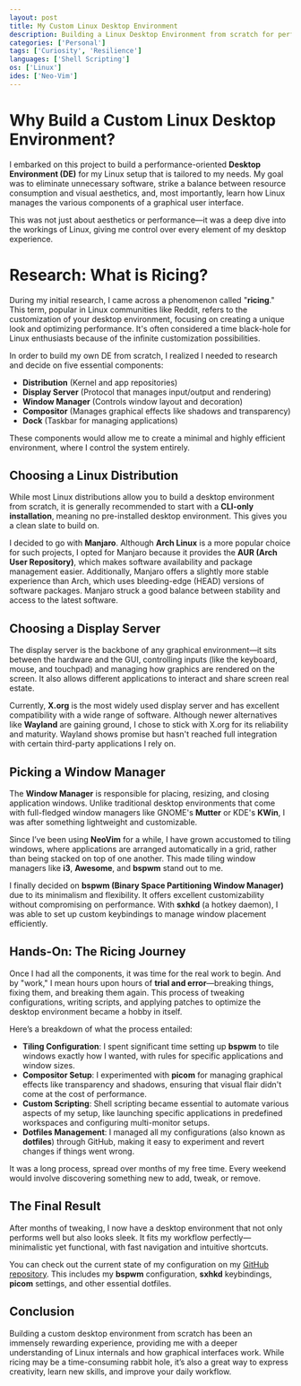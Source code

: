 ```yaml
---
layout: post
title: My Custom Linux Desktop Environment
description: Building a Linux Desktop Environment from scratch for performance and personalization
categories: ['Personal']
tags: ['Curiosity', 'Resilience']
languages: ['Shell Scripting']
os: ['Linux']
ides: ['Neo-Vim']
---
```


# Why Build a Custom Linux Desktop Environment?

I embarked on this project to build a performance-oriented **Desktop Environment (DE)** for my Linux setup that is tailored to my needs. My goal was to eliminate unnecessary software, strike a balance between resource consumption and visual aesthetics, and, most importantly, learn how Linux manages the various components of a graphical user interface.

This was not just about aesthetics or performance—it was a deep dive into the workings of Linux, giving me control over every element of my desktop experience.

# Research: What is Ricing?

During my initial research, I came across a phenomenon called "**ricing**." This term, popular in Linux communities like Reddit, refers to the customization of your desktop environment, focusing on creating a unique look and optimizing performance. It's often considered a time black-hole for Linux enthusiasts because of the infinite customization possibilities.

In order to build my own DE from scratch, I realized I needed to research and decide on five essential components:
- **Distribution** (Kernel and app repositories)
- **Display Server** (Protocol that manages input/output and rendering)
- **Window Manager** (Controls window layout and decoration)
- **Compositor** (Manages graphical effects like shadows and transparency)
- **Dock** (Taskbar for managing applications)

These components would allow me to create a minimal and highly efficient environment, where I control the system entirely.

## Choosing a Linux Distribution

While most Linux distributions allow you to build a desktop environment from scratch, it is generally recommended to start with a **CLI-only installation**, meaning no pre-installed desktop environment. This gives you a clean slate to build on.

I decided to go with **Manjaro**. Although **Arch Linux** is a more popular choice for such projects, I opted for Manjaro because it provides the **AUR (Arch User Repository)**, which makes software availability and package management easier. Additionally, Manjaro offers a slightly more stable experience than Arch, which uses bleeding-edge (HEAD) versions of software packages. Manjaro struck a good balance between stability and access to the latest software.

## Choosing a Display Server

The display server is the backbone of any graphical environment—it sits between the hardware and the GUI, controlling inputs (like the keyboard, mouse, and touchpad) and managing how graphics are rendered on the screen. It also allows different applications to interact and share screen real estate.

Currently, **X.org** is the most widely used display server and has excellent compatibility with a wide range of software. Although newer alternatives like **Wayland** are gaining ground, I chose to stick with X.org for its reliability and maturity. Wayland shows promise but hasn't reached full integration with certain third-party applications I rely on.

## Picking a Window Manager

The **Window Manager** is responsible for placing, resizing, and closing application windows. Unlike traditional desktop environments that come with full-fledged window managers like GNOME's **Mutter** or KDE's **KWin**, I was after something lightweight and customizable.

Since I’ve been using **NeoVim** for a while, I have grown accustomed to tiling windows, where applications are arranged automatically in a grid, rather than being stacked on top of one another. This made tiling window managers like **i3**, **Awesome**, and **bspwm** stand out to me.

I finally decided on **bspwm (Binary Space Partitioning Window Manager)** due to its minimalism and flexibility. It offers excellent customizability without compromising on performance. With **sxhkd** (a hotkey daemon), I was able to set up custom keybindings to manage window placement efficiently.

## Hands-On: The Ricing Journey

Once I had all the components, it was time for the real work to begin. And by "work," I mean hours upon hours of **trial and error**—breaking things, fixing them, and breaking them again. This process of tweaking configurations, writing scripts, and applying patches to optimize the desktop environment became a hobby in itself.

Here’s a breakdown of what the process entailed:
- **Tiling Configuration**: I spent significant time setting up **bspwm** to tile windows exactly how I wanted, with rules for specific applications and window sizes.
- **Compositor Setup**: I experimented with **picom** for managing graphical effects like transparency and shadows, ensuring that visual flair didn't come at the cost of performance.
- **Custom Scripting**: Shell scripting became essential to automate various aspects of my setup, like launching specific applications in predefined workspaces and configuring multi-monitor setups.
- **Dotfiles Management**: I managed all my configurations (also known as **dotfiles**) through GitHub, making it easy to experiment and revert changes if things went wrong.

It was a long process, spread over months of my free time. Every weekend would involve discovering something new to add, tweak, or remove.

## The Final Result

After months of tweaking, I now have a desktop environment that not only performs well but also looks sleek. It fits my workflow perfectly—minimalistic yet functional, with fast navigation and intuitive shortcuts. 

You can check out the current state of my configuration on my [GitHub repository](https://github.com/Carlosmape/DesktopEnvironment-dotfiles/). This includes my **bspwm** configuration, **sxhkd** keybindings, **picom** settings, and other essential dotfiles.

## Conclusion

Building a custom desktop environment from scratch has been an immensely rewarding experience, providing me with a deeper understanding of Linux internals and how graphical interfaces work. While ricing may be a time-consuming rabbit hole, it’s also a great way to express creativity, learn new skills, and improve your daily workflow.

